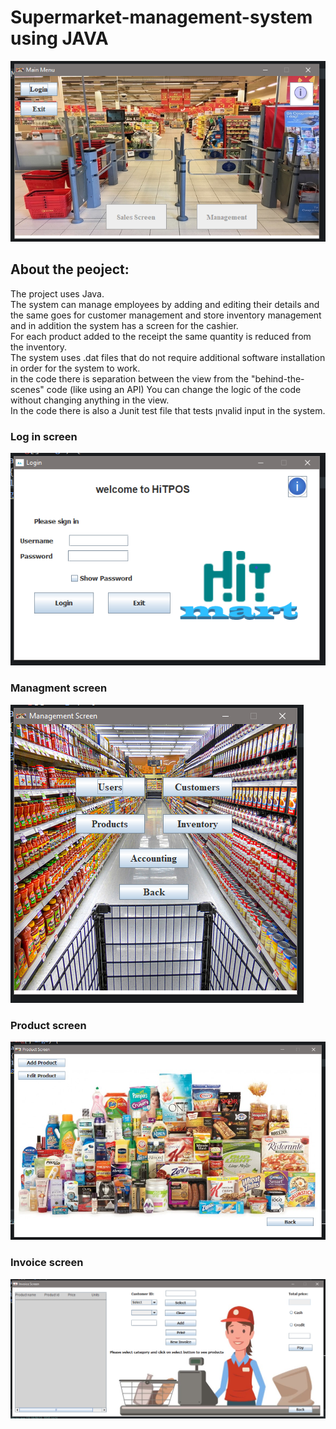 # Supermarket-management-system using JAVA 

![Main Screen](https://github.com/barak03/Supermarket-management-system/blob/master/images/main%20screen.png)

## About the peoject:
The project uses Java.\
The system can manage employees by adding and editing their details and the same goes for customer management and store inventory management and in addition the system has a screen for the cashier.\
For each product added to the receipt the same quantity is reduced from the inventory.\
The system uses .dat files that do not require additional software installation in order for the system to work.\
in the code there is separation between the view from the "behind-the-scenes" code (like using an API) You can change the logic of the code without changing anything in the view.\
In the code there is also a Junit test file that tests ןnvalid input in the system.


### Log in screen
![Log in screen](https://github.com/barak03/Supermarket-management-system/blob/master/images/Log%20in%20screen.png)

### Managment screen
![Managment screen](https://github.com/barak03/Supermarket-management-system/blob/master/images/Managment%20screen.png)

### Product screen
![Product screen](https://github.com/barak03/Supermarket-management-system/blob/master/images/Product%20screen.png)

### Invoice screen
![ Invoice screen](https://github.com/barak03/Supermarket-management-system/blob/master/images/Invoice%20screen.png)
